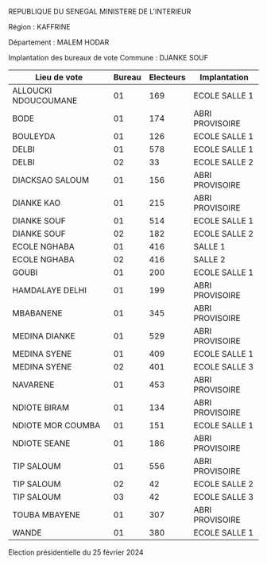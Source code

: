 REPUBLIQUE DU SENEGAL MINISTERE DE L'INTERIEUR

Région : KAFFRINE

Département : MALEM HODAR

Implantation des bureaux de vote Commune : DJANKE SOUF

| Lieu de vote | Bureau | Electeurs | Implantation |
| - | - | - | - |
| ALLOUCKI NDOUCOUMANE | 01 | 169 | ECOLE SALLE 1 |
| BODE | 01 | 174 | ABRI PROVISOIRE |
| BOULEYDA | 01 | 126 | ECOLE SALLE 1 |
| DELBI | 01 | 578 | ECOLE SALLE 1 |
| DELBI | 02 | 33 | ECOLE SALLE 2 |
| DIACKSAO SALOUM | 01 | 156 | ABRI PROVISOIRE |
| DIANKE KAO | 01 | 215 | ABRI PROVISOIRE |
| DIANKE SOUF | 01 | 514 | ECOLE SALLE 1 |
| DIANKE SOUF | 02 | 182 | ECOLE SALLE 2 |
| ECOLE NGHABA | 01 | 416 | SALLE 1 |
| ECOLE NGHABA | 02 | 416 | SALLE 2 |
| GOUBI | 01 | 200 | ECOLE SALLE 1 |
| HAMDALAYE DELHI | 01 | 199 | ABRI PROVISOIRE |
| MBABANENE | 01 | 345 | ABRI PROVISOIRE |
| MEDINA DIANKE | 01 | 529 | ABRI PROVISOIRE |
| MEDINA SYENE | 01 | 409 | ECOLE SALLE 1 |
| MEDINA SYENE | 02 | 401 | ECOLE SALLE 3 |
| NAVARENE | 01 | 453 | ABRI PROVISOIRE |
| NDIOTE BIRAM | 01 | 134 | ABRI PROVISOIRE |
| NDIOTE MOR COUMBA | 01 | 151 | ECOLE SALLE 1 |
| NDIOTE SEANE | 01 | 186 | ABRI PROVISOIRE |
| TIP SALOUM | 01 | 556 | ABRI PROVISOIRE |
| TIP SALOUM | 02 | 42 | ECOLE SALLE 2 |
| TIP SALOUM | 03 | 42 | ECOLE SALLE 3 |
| TOUBA MBAYENE | 01 | 307 | ABRI PROVISOIRE |
| WANDE | 01 | 380 | ECOLE SALLE 1 |

<!-- PageNumber="2/8" -->

Election présidentielle du 25 février 2024
